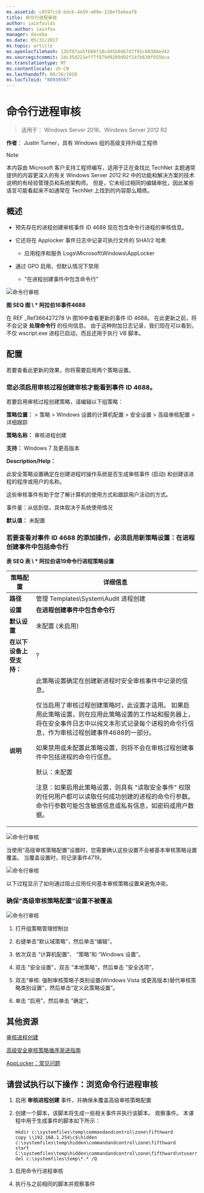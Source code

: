 ```yaml
---
ms.assetid: c8597cc8-bdcb-4e59-a09e-128ef5ebeaf8
title: 命令行进程审核
author: iainfoulds
ms.author: iainfou
manager: daveba
ms.date: 05/31/2017
ms.topic: article
ms.openlocfilehash: 12bf07aa5fb60f18cdd5b04b7d7f91c00388ed42
ms.sourcegitcommit: 1dc35d221eff7f079d9209d92f14fb630f955bca
ms.translationtype: MT
ms.contentlocale: zh-CN
ms.lasthandoff: 08/26/2020
ms.locfileid: "88939567"
---
```

# <a name="command-line-process-auditing"></a>命令行进程审核

>适用于： Windows Server 2016、Windows Server 2012 R2

**作者**： Justin Turner，具有 Windows 组的高级支持升级工程师

> [!NOTE]
> 本内容由 Microsoft 客户支持工程师编写，适用于正在查找比 TechNet 主题通常提供的内容更深入的有关 Windows Server 2012 R2 中的功能和解决方案的技术说明的有经验管理员和系统架构师。 但是，它未经过相同的编辑审批，因此某些语言可能看起来不如通常在 TechNet 上找到的内容那么精练。

## <a name="overview"></a>概述

-   预先存在的进程创建审核事件 ID 4688 现在包含命令行进程的审核信息。

-   它还将在 Applocker 事件日志中记录可执行文件的 SHA1/2 哈希

    -   应用程序和服务 Logs\Microsoft\Windows\AppLocker

-   通过 GPO 启用，但默认情况下禁用

    -   "在进程创建事件中包含命令行"

![命令行审核](media/Command-line-process-auditing/GTR_ADDS_Event4688.gif)

**图 SEQ 图 \\ \* 阿拉伯16事件4688**

在 REF _Ref366427278 \h 图16中查看更新的事件 ID 4688。  在此更新之前，将不会记录 **处理命令行** 的任何信息。  由于这种附加日志记录，我们现在可以看到，不仅 wscript.exe 进程已启动，而且还用于执行 VB 脚本。

## <a name="configuration"></a>配置
若要查看此更新的效果，你将需要启用两个策略设置。

### <a name="you-must-have-audit-process-creation-auditing-enabled-to-see-event-id-4688"></a>您必须启用审核过程创建审核才能看到事件 ID 4688。
若要启用审核过程创建策略，请编辑以下组策略：

**策略位置：** > 策略 > Windows 设置的计算机配置 > 安全设置 > 高级审核配置 > 详细跟踪

**策略名称：** 审核进程创建

**支持：** Windows 7 及更高版本

**Description/Help：**

此安全策略设置确定在创建进程时操作系统是否生成审核事件 (启动) 和创建该进程的程序或用户的名称。

这些审核事件有助于您了解计算机的使用方式和跟踪用户活动的方式。

事件量：从低到低，具体取决于系统使用情况

**默认值：** 未配置

### <a name="in-order-to-see-the-additions-to-event-id-4688-you-must-enable-the-new-policy-setting-include-command-line-in-process-creation-events"></a>若要查看对事件 ID 4688 的添加操作，必须启用新策略设置：在进程创建事件中包括命令行
**表 SEQ 表 \\ \* 阿拉伯语19命令行进程策略设置**

|策略配置|详细信息|
|------------------------|-----------|
|**路径**|管理 Templates\System\Audit 进程创建|
|**设置**|**在进程创建事件中包含命令行**|
|**默认设置**|未配置 (未启用) |
|**在以下设备上受支持：**|?|
|**说明**|此策略设置确定在创建新进程时安全审核事件中记录的信息。<p>仅当启用了审核过程创建策略时，此设置才适用。 如果启用此策略设置，则在应用此策略设置的工作站和服务器上，将在安全事件日志中以纯文本形式记录每个进程的命令行信息，作为审核过程创建事件4688的一部分。<p>如果禁用或未配置此策略设置，则将不会在审核过程创建事件中包括进程的命令行信息。<p>默认：未配置<p>注意：如果启用此策略设置，则具有 "读取安全事件" 权限的任何用户都可以读取任何成功创建的进程的命令行参数。 命令行参数可能包含敏感信息或私有信息，如密码或用户数据。|

![命令行审核](media/Command-line-process-auditing/GTR_ADDS_IncludeCLISetting.gif)

当使用“高级审核策略配置”设置时，您需要确认这些设置不会被基本审核策略设置覆盖。  当覆盖设置时，将记录事件4719。

![命令行审核](media/Command-line-process-auditing/GTR_ADDS_Event4719.gif)

以下过程显示了如何通过阻止应用任何基本审核策略设置来避免冲突。

### <a name="to-ensure-that-advanced-audit-policy-configuration-settings-are-not-overwritten"></a>确保“高级审核策略配置”设置不被覆盖
![命令行审核](media/Command-line-process-auditing/GTR_ADDS_AdvAuditPolicy.gif)

1.  打开组策略管理控制台

2.  右键单击“默认域策略”，然后单击“编辑”。

3.  依次双击 “计算机配置”、 “策略”和 “Windows 设置”。

4.  双击 "安全设置"，双击 "本地策略"，然后单击 "安全选项"。

5.  双击“审核: 强制审核策略子类别设置(Windows Vista 或更高版本)替代审核策略类别设置”，然后单击“定义此策略设置”。

6.  单击 “启用”，然后单击 “确定”。

## <a name="additional-resources"></a>其他资源
[审核进程创建](/previous-versions/windows/it-pro/windows-server-2008-R2-and-2008/dd941613(v=ws.10))

[高级安全审核策略循序渐进指南](/previous-versions/windows/it-pro/windows-server-2008-R2-and-2008/dd408940(v=ws.10))

[AppLocker：常见问题](/previous-versions/windows/it-pro/windows-server-2008-R2-and-2008/ee619725(v=ws.10))

## <a name="try-this-explore-command-line-process-auditing"></a>请尝试执行以下操作：浏览命令行进程审核

1.  启用 **审核进程创建** 事件，并确保未覆盖高级审核策略配置

2.  创建一个脚本，该脚本将生成一些相关事件并执行该脚本。  观察事件。  本课程中用于生成事件的脚本如下所示：

    ```
    mkdir c:\systemfiles\temp\commandandcontrol\zone\fifthward
    copy \\192.168.1.254\c$\hidden c:\systemfiles\temp\hidden\commandandcontrol\zone\fifthward
    start C:\systemfiles\temp\hidden\commandandcontrol\zone\fifthward\ntuserrights.vbs
    del c:\systemfiles\temp\*.* /Q
    ```

3.  启用命令行进程审核

4.  执行与之前相同的脚本并观察事件

